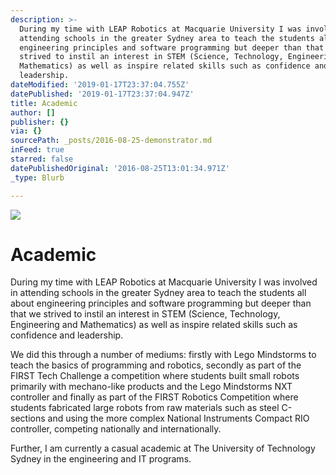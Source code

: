 ```yaml
---
description: >-
  During my time with LEAP Robotics at Macquarie University I was involved in
  attending schools in the greater Sydney area to teach the students all about
  engineering principles and software programming but deeper than that we
  strived to instil an interest in STEM (Science, Technology, Engineering and
  Mathematics) as well as inspire related skills such as confidence and
  leadership.
dateModified: '2019-01-17T23:37:04.755Z'
datePublished: '2019-01-17T23:37:04.947Z'
title: Academic
author: []
publisher: {}
via: {}
sourcePath: _posts/2016-08-25-demonstrator.md
inFeed: true
starred: false
datePublishedOriginal: '2016-08-25T13:01:34.971Z'
_type: Blurb

---
```

![](https://the-grid-user-content.s3-us-west-2.amazonaws.com/28231356-362b-415c-a874-3be89cc9ca76.jpg)

# Academic

During my time with LEAP Robotics at Macquarie University I was involved in attending schools in the greater Sydney area to teach the students all about engineering principles and software programming but deeper than that we strived to instil an interest in STEM (Science, Technology, Engineering and Mathematics) as well as inspire related skills such as confidence and leadership.

We did this through a number of mediums: firstly with Lego Mindstorms to teach the basics of programming and robotics, secondly as part of the FIRST Tech Challenge a competition where students built small robots primarily with mechano-like products and the Lego Mindstorms NXT controller and finally as part of the FIRST Robotics Competition where students fabricated large robots from raw materials such as steel C-sections and using the more complex National Instruments Compact RIO controller, competing nationally and internationally.

Further, I am currently a casual academic at The University of Technology Sydney in the engineering and IT programs.